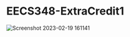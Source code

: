 # EECS348-ExtraCredit1
![Screenshot 2023-02-19 161141](https://user-images.githubusercontent.com/101157072/219978207-9b3d23e4-af02-4051-bced-4b2e40d2b7e0.png)
